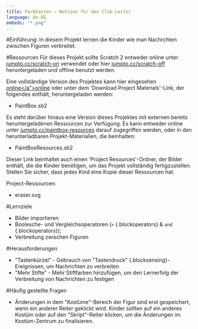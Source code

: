 ```yaml
---
title: Farbkasten — Notizen für den Club-Leiter
language: de-DE
embeds: "*.png"
...
```


#Einführung:
In diesem Projekt lernen die Kinder wie man Nachrchten zwischen Figuren verbreitet.

#Ressourcen
Für dieses Projekt sollte Scratch 2 entweder online unter [jumpto.cc/scratch-on](http://jumpto.cc/scratch-on) verwendet oder hier [jumpto.cc/scratch-off](http://jumpto.cc/scratch-off) heruntergeladen und offline benutzt werden.

Eine vollständige Version des Projektes kann hier eingesehen <a href="http://scratch.mit.edu/projects/63473366/#editor">online</a">online</a> oder unter dem 'Download Project Materials'-Link, der folgendes enthält, heruntergeladen werden:

+ PaintBox.sb2

Es steht darüber hinaus eine Version dieses Projektes mit externen bereits heruntergeladenen Ressourcen zur Verfügung. Es kann entweder online unter [jumpto.cc/paintbox-resources](http://jumpto.cc/paintbox-resources) darauf zugegriffen werden, oder in den herunterladbaren Projekt-Materialien, die beinhalten:

+ PaintBoxResources.sb2 

Dieser Link beinhaltet auch einen 'Project Resources'-Ordner, der Bilder enthält, die die Kinder benötigen, um das Projekt vollständig fertigzustellen. Stellen Sie sicher, dass jedes Kind eine Kopie dieser Ressourcen hat.

Project-Ressourcen:
+ eraser.svg

#Lernziele
+ Bilder importieren
+ Boolesche- und Vergleichsoperatoren (`>` {.blockoperators} & `and` {.blockoperators});
+ Verbreitung zwischen Figuren

#Herausforderungen
+ "Tastenkürzel" - Gebrauch von "Tastendruck" {.blocksensing}-Ereignissen, um Nachrichten zu verbreiten
+ "Mehr Stifte" - Mehr Stiftfarben hinzufügen, um den Lernerfolg der Verbreitung von Nachrichten zu festigen

#Häufig gestellte Fragen
+ Änderungen in dem "Kostüme"-Bereich der Figur sind erst gespeichert, wenn ein anderer Reiter geklickt wird. Kinder sollten auf ein anderes Kostüm oder auf den "Skript"-Reiter klicken, um die Änderungen im Kostüm-Zentrum zu finalisieren.